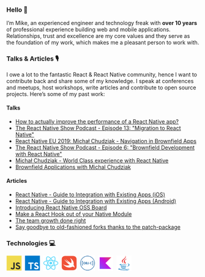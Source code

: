 ### Hello 👋
I’m Mike, an experienced engineer and technology freak with **over 10 years** of professional experience building web and mobile applications. Relationships, trust and excellence are my core values and they serve as the foundation of my work, which makes me a pleasant person to work with.

### Talks & Articles 🎙
I owe a lot to the fantastic React & React Native community, hence I want to contribute back and share some of my knowledge. I speak at conferences and meetups, host workshops, write articles and contribute to open source projects. Here’s some of my past work:

#### Talks
- [How to actually improve the performance of a React Native app?](https://www.youtube.com/watch?v=uLicTDG5hSs&t=16372s)
- [The React Native Show Podcast - Episode 13: "Migration to React Native"](https://www.youtube.com/watch?v=iYhdKettL2w)
- [React Native EU 2019: Michał Chudziak - Navigation in Brownfield Apps](https://www.youtube.com/watch?v=DgEQ868arcg)
- [The React Native Show Podcast - Episode 6: "Brownfield Development with React Native"](https://www.youtube.com/watch?v=om2qELEn6Ww)
- [Michał Chudziak - World Class experience with React Native](https://www.youtube.com/watch?v=OnkKKcAxJ0Y)
- [Brownfield Applications with Michal Chudziak](https://www.youtube.com/watch?v=8vEEGiShhPI)

#### Articles
- [React Native - Guide to Integration with Existing Apps (iOS)](https://michalchudziak.dev/blog/integration-with-existing-apps-ios)
- [React Native - Guide to Integration with Existing Apps (Android)](https://michalchudziak.dev/blog/integration-with-existing-apps-android)
- [Introducing React Native OSS Board](https://medium.com/call-stack/introducing-react-native-oss-board-111c87fc136e)
- [Make a React Hook out of your Native Module](https://medium.com/call-stack/introducing-react-native-oss-board-111c87fc136e)
- [The team growth done right](https://medium.com/call-stack/the-team-growth-done-right-378267982734)
- [Say goodbye to old-fashioned forks thanks to the patch-package](https://medium.com/call-stack/say-goodbye-to-old-fashioned-forks-thanks-to-the-patch-package-3c63a62eea1c)

### Technologies 💻
<img src="https://raw.githubusercontent.com/devicons/devicon/master/icons/javascript/javascript-original.svg" title="JS" alt="JS" width="40" height="40"/>&nbsp;
<img src="https://raw.githubusercontent.com/devicons/devicon/master/icons/typescript/typescript-original.svg" title="TS" alt="TS" width="40" height="40"/>&nbsp;
<img src="https://raw.githubusercontent.com/devicons/devicon/master/icons/react/react-original.svg" title="React" alt="React" width="40" height="40"/>&nbsp;
<img src="https://raw.githubusercontent.com/devicons/devicon/master/icons/swift/swift-original.svg" title="Swift" alt="Swift" width="40" height="40"/>&nbsp;
<img src="https://raw.githubusercontent.com/devicons/devicon/master/icons/objectivec/objectivec-plain.svg" title="Obj-C" alt="Obj-C" width="40" height="40"/>&nbsp;
<img src="https://raw.githubusercontent.com/devicons/devicon/master/icons/kotlin/kotlin-original.svg" title="Kotlin" alt="Kotlin" width="40" height="40"/>&nbsp;
<img src="https://raw.githubusercontent.com/devicons/devicon/master/icons/java/java-original.svg" title="Java" alt="Java" width="40" height="40"/>&nbsp;
